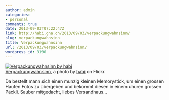 ```yaml
---
author: admin
categories:
- personal
comments: true
date: 2013-09-03T07:22:47Z
link: http://habi.gna.ch/2013/09/03/verpackungwahnsinn/
slug: verpackungwahnsinn
title: Verpackungwahnsinn
url: /2013/09/03/verpackungwahnsinn/
wordpress_id: 3190
---
```


[![Verpackungwahnsinn by habi](http://farm8.staticflickr.com/7417/9659704689_54204f1b98.jpg)](http://www.flickr.com/photos/habi/9659704689/)  
[Verpackungwahnsinn](http://www.flickr.com/photos/habi/9659704689/), a photo by [habi](http://www.flickr.com/photos/habi/) on Flickr.

Da bestellt mann sich einen munzig kleinen Memorystick, um einen grossen Haufen Fotos zu übergeben und bekommt diesen in einem uhuren grossen Päckli. Sauber mitgedacht, liebes Versandhaus...
